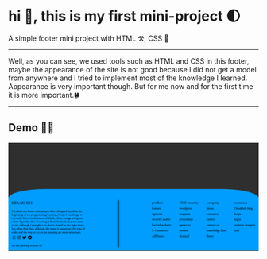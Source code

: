 # hi 🖖, this is my first mini-project 🌓
A simple footer mini project with HTML ⚒️, CSS 🎨

---
<p>
  Well, as you can see, we used tools such as HTML and CSS in this footer, 
  maybe the appearance of the site is not good because I did not get a model from anywhere and I tried to implement most of the knowledge I learned. 
  Appearance is very important though. But for me now and for the first time it is more important.🍀
</p>

---

<h2>Demo 😶‍🌫️</h2>
<img src="https://github.com/alirezza-mo/footer-1/blob/master/Screenshot%202023-12-09%20144404.png?raw=true">
